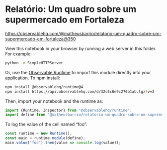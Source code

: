 # Relatório: Um quadro sobre um supermercado em Fortaleza

https://observablehq.com/@matheusbarrio/relatorio-um-quadro-sobre-um-supermercado-em-fortaleza@350

View this notebook in your browser by running a web server in this folder. For
example:

~~~sh
python -m SimpleHTTPServer
~~~

Or, use the [Observable Runtime](https://github.com/observablehq/runtime) to
import this module directly into your application. To npm install:

~~~sh
npm install @observablehq/runtime@4
npm install https://api.observablehq.com/d/32c6c6e9c270b1ab.tgz?v=3
~~~

Then, import your notebook and the runtime as:

~~~js
import {Runtime, Inspector} from "@observablehq/runtime";
import define from "@matheusbarrio/relatorio-um-quadro-sobre-um-supermercado-em-fortaleza";
~~~

To log the value of the cell named “foo”:

~~~js
const runtime = new Runtime();
const main = runtime.module(define);
main.value("foo").then(value => console.log(value));
~~~
